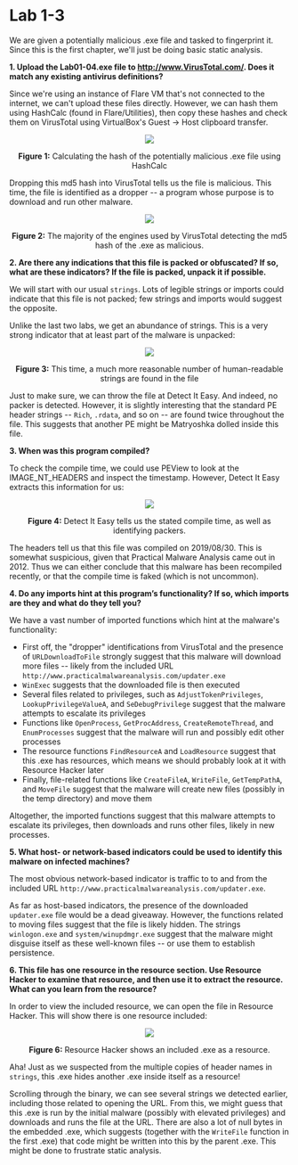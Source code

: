 # Lab 1-3

We are given a potentially malicious .exe file and tasked to fingerprint it. Since this is the first chapter, we'll just be doing basic static
analysis.

**1. Upload the Lab01-04.exe file to http://www.VirusTotal.com/. Does it match any existing antivirus definitions?**

Since we're using an instance of Flare VM that's not connected to the internet, we can't upload these files directly. However, we can hash them using
HashCalc (found in Flare/Utilities), then copy these hashes and check them on VirusTotal using VirtualBox's Guest -> Host clipboard transfer.

<p align="center">
  <img src="https://user-images.githubusercontent.com/86139991/161877712-3505e62c-9681-4c18-b0b5-9768a17b90e6.PNG"/>
</p>

<p align="center">
  <b>Figure 1:</b> Calculating the hash of the potentially malicious .exe file using HashCalc
</p>

Dropping this md5 hash into VirusTotal tells us the file is malicious. This time, the file is identified as a dropper -- a program whose purpose is to
download and run other malware.

<p align="center">
  <img src="https://user-images.githubusercontent.com/86139991/161877915-027b3f96-020f-4030-ab17-704e511d885f.PNG"/>
</p>

<p align="center">
  <b>Figure 2:</b> The majority of the engines used by VirusTotal detecting the md5 hash of the .exe as malicious.
</p>

**2. Are there any indications that this file is packed or obfuscated? If so, what are these indicators? If the file is packed, unpack it if possible.**

We will start with our usual `strings`. Lots of legible strings or imports could indicate that
this file is not packed; few strings and imports would suggest the opposite.

Unlike the last two labs, we get an abundance of strings. This is a very strong indicator that at least part of the malware is unpacked:

<p align="center">
  <img src="https://user-images.githubusercontent.com/86139991/161878393-ae34be75-3417-4f27-a79d-37f4e1ffa897.png"/>
</p>

<p align="center">
  <b>Figure 3:</b> This time, a much more reasonable number of human-readable strings are found in the file
</p>

Just to make sure, we can throw the file at Detect It Easy. And indeed, no packer is detected. However, it is slightly interesting that the standard PE
header strings -- `Rich`, `.rdata`, and so on -- are found twice throughout the file. This suggests that another PE might be Matryoshka dolled inside this
file.

**3. When was this program compiled?**

To check the compile time, we could use PEView to look at the IMAGE_NT_HEADERS and inspect the timestamp. However, Detect It Easy extracts this information
for us:

<p align="center">
  <img src="https://user-images.githubusercontent.com/86139991/161878864-3b54ce39-ccf8-4e05-ac82-9160363e9cb9.PNG"/>
</p>

<p align="center">
  <b>Figure 4:</b> Detect It Easy tells us the stated compile time, as well as identifying packers.
</p>

The headers tell us that this file was compiled on 2019/08/30. This is somewhat suspicious, given that Practical Malware Analysis came out in 2012. Thus we
can either conclude that this malware has been recompiled recently, or that the compile time is faked (which is not uncommon).

**4. Do any imports hint at this program’s functionality? If so, which imports are they and what do they tell you?**

We have a vast number of imported functions which hint at the malware's functionality:

- First off, the "dropper" identifications from VirusTotal and the presence of `URLDownloadToFile` strongly suggest that this malware will download more files
-- likely from the included URL `http://www.practicalmalwareanalysis.com/updater.exe`
- `WinExec` suggests that the downloaded file is then executed
- Several files related to privileges, such as `AdjustTokenPrivileges`, `LookupPrivilegeValueA`, and `SeDebugPrivilege` suggest that the malware attempts to
escalate its privileges
- Functions like `OpenProcess`, `GetProcAddress`, `CreateRemoteThread`, and `EnumProcesses` suggest that the malware will run and possibly edit other
processes
- The resource functions `FindResourceA` and `LoadResource` suggest that this .exe has resources, which means we should probably look at it with Resource
Hacker later
- Finally, file-related functions like `CreateFileA`, `WriteFile`, `GetTempPathA`, and `MoveFile` suggest that the malware will create new files (possibly in
the temp directory) and move them

Altogether, the imported functions suggest that this malware attempts to escalate its privileges, then downloads and runs other files, likely in new
processes.

**5. What host- or network-based indicators could be used to identify this malware on infected machines?**

The most obvious network-based indicator is traffic to to and from the included URL `http://www.practicalmalwareanalysis.com/updater.exe`.

As far as host-based indicators, the presence of the downloaded `updater.exe` file would be a dead giveaway. However, the functions related to moving files
suggest that the file is likely hidden. The strings `winlogon.exe` and `system/winupdmgr.exe` suggest that the malware might disguise itself as these
well-known files -- or use them to establish persistence. 

**6. This file has one resource in the resource section. Use Resource Hacker to examine that resource, and then use it to extract the resource. What
can you learn from the resource?**

In order to view the included resource, we can open the file in Resource Hacker. This will show there is one resource included:

<p align="center">
  <img src="https://user-images.githubusercontent.com/86139991/161881076-8828c4db-11f6-45d7-bbad-7017f6f913c4.PNG"/>
</p>

<p align="center">
  <b>Figure 6:</b> Resource Hacker shows an included .exe as a resource.
</p>

Aha! Just as we suspected from the multiple copies of header names in `strings`, this .exe hides another .exe inside itself as a resource!

Scrolling through the binary, we can see several strings we detected earlier, including those related to opening the URL. From this, we might guess that
this .exe is run by the initial malware (possibly with elevated privileges) and downloads and runs the file at the URL. There are also a lot of null bytes
in the embedded .exe, which suggests (together with the `WriteFile` function in the first .exe) that code might be written into this by the parent .exe.
This might be done to frustrate static analysis.

